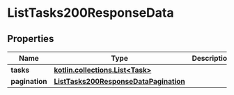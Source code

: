 
# ListTasks200ResponseData

## Properties
| Name | Type | Description | Notes |
| ------------ | ------------- | ------------- | ------------- |
| **tasks** | [**kotlin.collections.List&lt;Task&gt;**](Task.md) |  |  [optional] |
| **pagination** | [**ListTasks200ResponseDataPagination**](ListTasks200ResponseDataPagination.md) |  |  [optional] |



